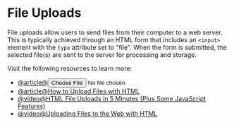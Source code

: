 # File Uploads

File uploads allow users to send files from their computer to a web server. This is typically achieved through an HTML form that includes an `<input>` element with the `type` attribute set to "file". When the form is submitted, the selected file(s) are sent to the server for processing and storage.

Visit the following resources to learn more:

- [@article@<input type="file">](https://developer.mozilla.org/en-US/docs/Web/HTML/Reference/Elements/input/file)
- [@article@How to Upload Files with HTML](https://www.freecodecamp.org/news/upload-files-with-html/)
- [@video@HTML File Uploads in 5 Minutes (Plus Some JavaScript Features)](https://www.youtube.com/watch?v=iAxUpo0aJSk)
- [@video@Uploading Files to the Web with HTML](https://www.youtube.com/watch?v=iAxUpo0aJSk)
